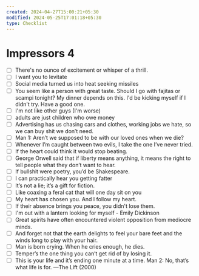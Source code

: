 ```yaml
---
created: 2024-04-27T15:00:21+05:30
modified: 2024-05-25T17:01:18+05:30
type: Checklist
---
```


# Impressors 4

- [ ] There's no ounce of excitement or whisper of a thrill.
- [ ] I want you to levitate
- [ ] Social media turned us into heat seeking missiles
- [ ] You seem like a person with great taste. Should I go with fajitas or scampi tonight? My dinner depends on this. I'd be kicking myself if I didn't try. Have a good one.
- [ ] I'm not like other guys (I'm worse)
- [ ] adults are just children who owe money
- [ ] Advertising has us chasing cars and clothes, working jobs we hate, so we can buy shit we don’t need.
- [ ] Man 1: Aren’t we supposed to be with our loved ones when we die?
- [ ] Whenever I’m caught between two evils, I take the one I’ve never tried.
- [ ] If the heart could think it would stop beating.
- [ ] George Orwell said that if liberty means anything, it means the right to tell people what they don’t want to hear.
- [ ] If bullshit were poetry, you’d be Shakespeare.
- [ ] I can practically hear you getting fatter
- [ ] It’s not a lie; it’s a gift for ﬁction.
- [ ] Like coaxing a feral cat that will one day sit on you
- [ ] My heart has chosen you. And I follow my heart.
- [ ] If their absence brings you peace, you didn't lose them.
- [ ] I'm out with a lantern looking for myself - Emily Dickinson
- [ ] Great spirits have often encountered violent opposition from mediocre minds.
- [ ] And forget not that the earth delights to feel your bare feet and the winds long to play with your hair.
- [ ] Man is born crying. When he cries enough, he dies.
- [ ] Temper’s the one thing you can’t get rid of by losing it.
- [ ] This is your life and it’s ending one minute at a time.
Man 2: No, that’s what life is for.
—The Lift (2000)
